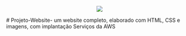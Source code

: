 <p align="center">
  <img src="C:\Users\esaqu\OneDrive\Área de Trabalho\ateste polotno.png">
</p>
# Projeto-Website-
um website completo, elaborado com HTML, CSS e imagens, com implantação Serviços da AWS
